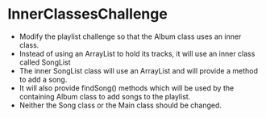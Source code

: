 # InnerClassesChallenge

- Modify the playlist challenge so that the Album class uses an inner class.
- Instead of using an ArrayList to hold its tracks, it will use an inner class called SongList
- The inner SongList class will use an ArrayList and will provide a method to add a song.
- It will also provide findSong() methods which will be used by the containing Album class to add songs to the playlist.
- Neither the Song class or the Main class should be changed.

